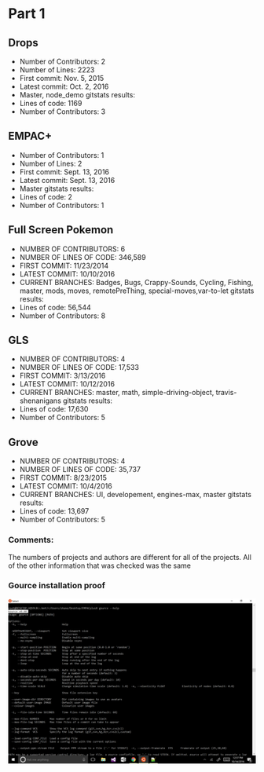 # Part 1

## Drops
* Number of Contributors: 2
* Number of Lines: 2223
* First commit: Nov. 5, 2015
* Latest commit: Oct. 2, 2016
* Master, node_demo
gitstats results:
* Lines of code: 1169
* Number of Contributors: 3

## EMPAC+
* Number of Contributors: 1
* Number of Lines: 2
* First commit: Sept. 13, 2016
* Latest commit: Sept. 13, 2016
* Master
gitstats results:
* Lines of code: 2
* Number of Contributors: 1

## Full Screen Pokemon
* NUMBER OF CONTRIBUTORS:	6
* NUMBER OF LINES OF CODE: 346,589
* FIRST COMMIT: 11/23/2014
* LATEST COMMIT: 10/10/2016
* CURRENT BRANCHES: Badges, Bugs, Crappy-Sounds, Cycling, Fishing, master, mods, moves, remotePreThing, special-moves,var-to-let
gitstats results:
* Lines of code: 56,544
* Number of Contributors: 8

## GLS
* NUMBER OF CONTRIBUTORS: 4
* NUMBER OF LINES OF CODE: 17,533
* FIRST COMMIT:  3/13/2016
* LATEST COMMIT: 10/12/2016
* CURRENT BRANCHES: master, math, simple-driving-object, travis-shenanigans
gitstats results:
* Lines of code: 17,630
* Number of Contributors: 5 

## Grove
* NUMBER OF CONTRIBUTORS: 4
* NUMBER OF LINES OF CODE: 35,737
* FIRST COMMIT: 8/23/2015
* LATEST COMMIT: 10/4/2016
* CURRENT BRANCHES: UI, developement, engines-max, master
gitstats results:
* Lines of code: 13,697
* Number of Contributors: 5

### Comments: 
The numbers of projects and authors are different for all of the projects. All of the other information that was checked was the same

### Gource installation proof
![Gource](https://github.com/demsks/CSCI2961/blob/master/Images/GourceLab6.png)








